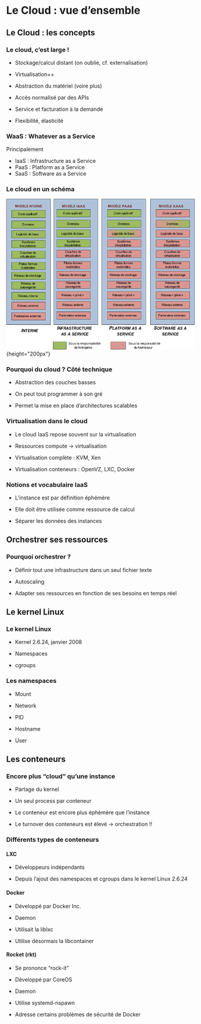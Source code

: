 # Le Cloud : vue d’ensemble

## Le Cloud : les concepts

### Le cloud, c’est large !

- Stockage/calcul distant (on oublie, cf. externalisation)

- Virtualisation++

- Abstraction du matériel (voire plus)

- Accès normalisé par des APIs

- Service et facturation à la demande

- Flexibilité, élasticité

### WaaS : Whatever as a Service

Principalement
- IaaS : Infrastructure as a Service
- PaaS : Platform as a Service
- SaaS : Software as a Service

### Le cloud en un schéma

![image](images/cloud.png){height="200px"}

### Pourquoi du cloud ? Côté technique

- Abstraction des couches basses

- On peut tout programmer à son gré

- Permet la mise en place d’architectures scalables

### Virtualisation dans le cloud

- Le cloud IaaS repose souvent sur la virtualisation

- Ressources compute -> virtualisation

- Virtualisation complète : KVM, Xen

- Virtualisation conteneurs : OpenVZ, LXC, Docker

### Notions et vocabulaire IaaS

- L’instance est par définition éphémère

- Elle doit être utilisée comme ressource de calcul

- Séparer les données des instances

## Orchestrer ses ressources

### Pourquoi orchestrer ?

- Définir tout une infrastructure dans un seul fichier texte

- Autoscaling

- Adapter ses ressources en fonction de ses besoins en temps réel

## Le kernel Linux

### Le kernel Linux

- Kernel 2.6.24, janvier 2008

- Namespaces

- cgroups

### Les namespaces

- Mount

- Network

- PID

- Hostname

- User

## Les conteneurs

### Encore plus “cloud” qu’une instance

- Partage du kernel

- Un seul process par conteneur

- Le conteneur est encore plus éphèmère que l’instance

- Le turnover des conteneurs est élevé -> orchestration !!

### Différents types de conteneurs

#### LXC

- Développeurs indépendants

- Depuis l’ajout des namespaces et cgroups dans le kernel Linux 2.6.24

#### Docker

- Développé par Docker Inc.

- Daemon

- Utilisait la liblxc

- Utilise désormais la libcontainer

#### Rocket (rkt)

- Se prononce “rock-it”

- Développé par CoreOS

- Daemon

- Utilise systemd-nspawn

- Adresse certains problèmes de sécurité de Docker

